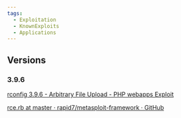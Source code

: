 ```yaml
---
tags:
  - Exploitation
  - KnownExploits
  - Applications
---
```


## Versions 

### 3.9.6

[rconfig 3.9.6 - Arbitrary File Upload - PHP webapps Exploit](https://www.exploit-db.com/exploits/49783)

[rce.rb at master · rapid7/metasploit-framework · GitHub](https://github.com/rapid7/metasploit-framework/blob/master/modules/exploits/linux/http/rconfig_vendors_auth_file_upload_rce.rb)



